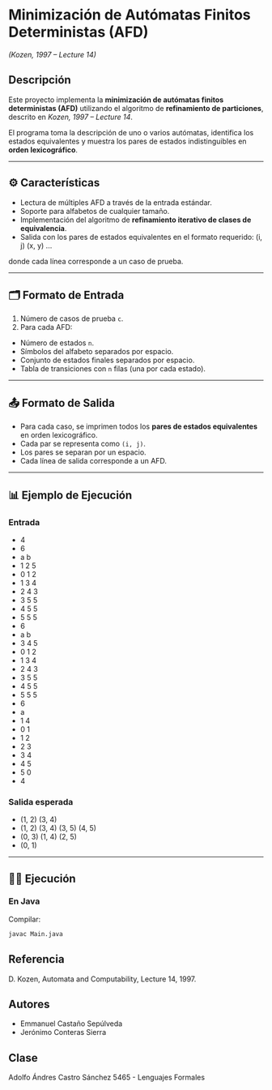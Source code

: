 # Minimización de Autómatas Finitos Deterministas (AFD)  
*(Kozen, 1997 – Lecture 14)*

## Descripción
Este proyecto implementa la **minimización de autómatas finitos deterministas (AFD)** utilizando el algoritmo de **refinamiento de particiones**, descrito en *Kozen, 1997 – Lecture 14*.  

El programa toma la descripción de uno o varios autómatas, identifica los estados equivalentes y muestra los pares de estados indistinguibles en **orden lexicográfico**.

---

## ⚙️ Características
- Lectura de múltiples AFD a través de la entrada estándar.  
- Soporte para alfabetos de cualquier tamaño.  
- Implementación del algoritmo de **refinamiento iterativo de clases de equivalencia**.  
- Salida con los pares de estados equivalentes en el formato requerido: (i, j) (x, y) ...

donde cada línea corresponde a un caso de prueba.

---

## 🗂️ Formato de Entrada
1. Número de casos de prueba `c`.  
2. Para cada AFD:  
 - Número de estados `n`.  
 - Símbolos del alfabeto separados por espacio.  
 - Conjunto de estados finales separados por espacio.  
 - Tabla de transiciones con `n` filas (una por cada estado).  

---

## 📤 Formato de Salida
- Para cada caso, se imprimen todos los **pares de estados equivalentes** en orden lexicográfico.  
- Cada par se representa como `(i, j)`.  
- Los pares se separan por un espacio.  
- Cada línea de salida corresponde a un AFD.  

---

## 📊 Ejemplo de Ejecución

### Entrada
- 4
- 6
- a b
- 1 2 5
- 0 1 2
- 1 3 4
- 2 4 3
- 3 5 5
- 4 5 5
- 5 5 5
- 6
- a b
- 3 4 5
- 0 1 2
- 1 3 4
- 2 4 3
- 3 5 5
- 4 5 5
- 5 5 5
- 6
- a
- 1 4
- 0 1
- 1 2
- 2 3
- 3 4
- 4 5
- 5 0
- 4

### Salida esperada

- (1, 2) (3, 4)
- (1, 2) (3, 4) (3, 5) (4, 5)
- (0, 3) (1, 4) (2, 5)
- (0, 1)


---

## 🧑‍💻 Ejecución

### En Java
Compilar:
```bash
javac Main.java
```
## Referencia

D. Kozen, Automata and Computability, Lecture 14, 1997.

## Autores
- Emmanuel Castaño Sepúlveda
- Jerónimo Conteras Sierra

## Clase 
Adolfo Ándres Castro Sánchez
5465 - Lenguajes Formales

